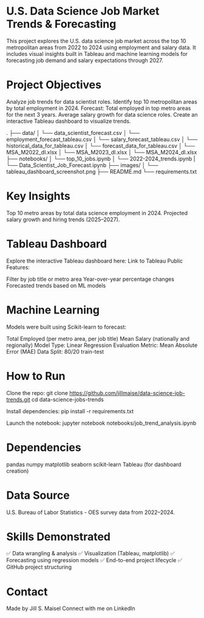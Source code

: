 # U.S. Data Science Job Market Trends & Forecasting

This project explores the U.S. data science job market across the top 10 metropolitan areas from 2022 to 2024 using employment and salary data. It includes visual insights built in Tableau and machine learning models for forecasting job demand and salary expectations through 2027.

# Project Objectives

Analyze job trends for data scientist roles.
Identify top 10 metropolitan areas by total employment in 2024.
Forecast:
Total employed in top metro areas for the next 3 years.
Average salary growth for data science roles.
Create an interactive Tableau dashboard to visualize trends.

.
├── data/
│   └── data_scientist_forecast.csv
│   └── employment_forecast_tableau.csv
│   └── salary_forecast_tableau.csv
│   └── historical_data_for_tableau.csv
│   └── forecast_data_for_tableau.csv
│   └── MSA_M2022_dl.xlsx
│   └── MSA_M2023_dl.xlsx
│   └── MSA_M2024_dl.xlsx
├── notebooks/
│   └── top_10_jobs.ipynb
│   └── 2022-2024_trends.ipynb
|   └── Data_Scientist_Job_Forecast.ipynb
├── images/
│   └── tableau_dashboard_screenshot.png
├── README.md
└── requirements.txt

# Key Insights

Top 10 metro areas by total data science employment in 2024.
Projected salary growth and hiring trends (2025–2027).

# Tableau Dashboard

Explore the interactive Tableau dashboard here: Link to Tableau Public
Features:

Filter by job title or metro area
Year-over-year percentage changes
Forecasted trends based on ML models

# Machine Learning

Models were built using Scikit-learn to forecast:

Total Employed (per metro area, per job title)
Mean Salary (nationally and regionally)
Model Type: Linear Regression
Evaluation Metric: Mean Absolute Error (MAE)
Data Split: 80/20 train-test

# How to Run

Clone the repo:
git clone https://github.com/jillmaise/data-science-job-trends.git
cd data-science-jobs-trends

Install dependencies:
pip install -r requirements.txt

Launch the notebook:
jupyter notebook notebooks/job_trend_analysis.ipynb

# Dependencies

pandas
numpy
matplotlib
seaborn
scikit-learn
Tableau (for dashboard creation)

# Data Source

U.S. Bureau of Labor Statistics - OES survey data from 2022–2024.

# Skills Demonstrated

✅ Data wrangling & analysis
✅ Visualization (Tableau, matplotlib)
✅ Forecasting using regression models
✅ End-to-end project lifecycle
✅ GitHub project structuring

# Contact

Made by Jill S. Maisel
Connect with me on LinkedIn

